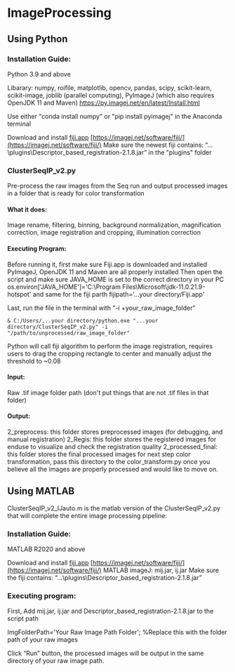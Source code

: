 # ImageProcessing

## Using Python

### Installation Guide: 

Python 3.9 and above

Libarary: numpy, roifile, matplotlib, opencv, pandas, scipy, scikit-learn, scikit-image, joblib (parallel computing), PyImageJ (which also requires OpenJDK 11 and Maven)
https://py.imagej.net/en/latest/Install.html

Use either "conda install numpy" or "pip install pyimagej" in the Anaconda terminal 

Download and install [fiji.app](http://fiji.app) [https://imagej.net/software/fiji/](https://imagej.net/software/fiji/)
Make sure the newest fiji contains: “…\plugins\Descriptor_based_registration-2.1.8.jar” in the "plugins" folder

### ClusterSeqIP_v2.py 

Pre-process the raw images from the Seq run and output processed images in a folder that is ready for color transformation 
#### What it does: 
Image rename, filtering, binning, background normalization, magnification correction, image registration and cropping, illumination correction  
#### Executing Program:
Before running it, first make sure 
Fiji.app is downloaded and installed
PyImageJ, OpenJDK 11 and Maven are all properly installed
Then open the script and make sure JAVA_HOME is set to the correct directory in your PC
os.environ['JAVA_HOME']='C:\Program Files\Microsoft\jdk-11.0.21.9-hotspot'
and same for the fiji parth
fijipath='...your directory/Fiji.app'

Last, run the file in the terminal with "-i +your_raw_image_folder"
```
& C:/Users/...your directory/python.exe "...your directory/ClusterSeqIP_v2.py" -i "/path/to/unprocessed/raw_image_folder"
```
Python will call fiji algorithm to perform the image registration, requires users to drag the cropping rectangle to center and manually adjust the threshold to ~0.08

#### Input:
Raw .tif image folder path (don't put things that are not .tif files in that folder)
#### Output: 
2_preprocess: this folder stores preprocessed images (for debugging, and manual registration)
2_Regis: this folder stores the registered images for enduse to visualize and check the registration quality 
2_processed_final: this folder stores the final processed images for next step color transformation, pass this directory to the color_transform.py once you believe all the images are properly processed and would like to move on.  

## Using MATLAB

ClusterSeqIP_v2_IJauto.m is the matlab version of the ClusterSeqIP_v2.py that will complete the entire image processing pipeline:

### Installation Guide: 

MATLAB R2020 and above

Download and install [fiji.app](http://fiji.app) [https://imagej.net/software/fiji/](https://imagej.net/software/fiji/)
MATLAB imageJ: mij.jar, ij.jar
Make sure the fiji contains: “…\plugins\Descriptor_based_registration-2.1.8.jar”

### Executing program:
First, Add mij.jar, ij.jar and Descriptor_based_registration-2.1.8.jar to the script path

ImgFolderPath='Your Raw Image Path Folder'; %Replace this with the folder path of your raw images

Click “Run” button, the processed images will be output in the same directory of your raw image path.
